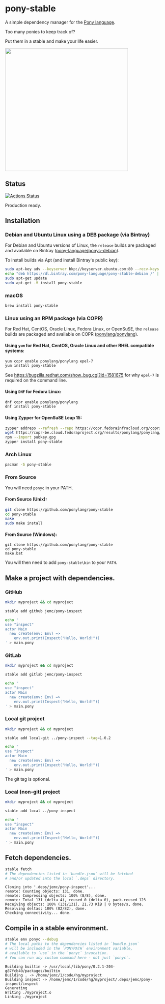 # pony-stable

A simple dependency manager for the [Pony language](http://www.ponylang.io/).

Too many ponies to keep track of?

Put them in a stable and make your life easier.

<a href="https://openclipart.org/detail/11509/rpg-map-symbols-stables"><img src="https://openclipart.org/download/11509/nicubunu-RPG-map-symbols-Stables.svg" width="400px" /></a>

## Status

[![Actions Status](https://github.com/ponylang/pony-stable/workflows/vs-ponyc-latest/badge.svg)](https://github.com/ponylang/pony-stable/actions)

Production ready.

## Installation

### Debian and Ubuntu Linux using a DEB package (via Bintray)

For Debian and Ubuntu versions of Linux, the `release` builds are packaged and available on Bintray ([pony-language/ponyc-debian](https://bintray.com/pony-language/ponyc-debian)).

To install builds via Apt (and install Bintray's public key):

```bash
sudo apt-key adv --keyserver hkp://keyserver.ubuntu.com:80 --recv-keys D401AB61 DBE1D0A2
echo "deb https://dl.bintray.com/pony-language/pony-stable-debian /" | sudo tee -a /etc/apt/sources.list
sudo apt-get update
sudo apt-get -V install pony-stable
```

### macOS

```bash
brew install pony-stable
```

### Linux using an RPM package (via COPR)

For Red Hat, CentOS, Oracle Linux, Fedora Linux, or OpenSuSE, the `release` builds are packaged and available on COPR ([ponylang/ponylang](https://copr.fedorainfracloud.org/coprs/ponylang/ponylang/)).

#### Using `yum` for Red Hat, CentOS, Oracle Linux and other RHEL compatible systems:

```bash
yum copr enable ponylang/ponylang epel-7
yum install pony-stable
```

See https://bugzilla.redhat.com/show_bug.cgi?id=1581675 for why `epel-7` is required on the command line.

#### Using `DNF` for Fedora Linux:

```bash
dnf copr enable ponylang/ponylang
dnf install pony-stable
```

#### Using Zypper for OpenSuSE Leap 15:

```bash
zypper addrepo --refresh --repo https://copr.fedorainfracloud.org/coprs/ponylang/ponylang/repo/opensuse-leap-15.0/ponylang-ponylang-opensuse-leap-15.0.repo
wget https://copr-be.cloud.fedoraproject.org/results/ponylang/ponylang/pubkey.gpg
rpm --import pubkey.gpg
zypper install pony-stable
```

### Arch Linux

```bash
pacman -S pony-stable
```

### From Source

You will need `ponyc` in your PATH.

#### From Source (Unix):

```bash
git clone https://github.com/ponylang/pony-stable
cd pony-stable
make
sudo make install
```

#### From Source (Windows):

```batchfile
git clone https://github.com/ponylang/pony-stable
cd pony-stable
make.bat
```

You will then need to add `pony-stable\bin` to your `PATH`.

## Make a project with dependencies.

### GitHub

```bash
mkdir myproject && cd myproject

stable add github jemc/pony-inspect

echo '
use "inspect"
actor Main
  new create(env: Env) =>
    env.out.print(Inspect("Hello, World!"))
' > main.pony
```

### GitLab

```bash
mkdir myproject && cd myproject

stable add gitlab jemc/pony-inspect

echo '
use "inspect"
actor Main
  new create(env: Env) =>
    env.out.print(Inspect("Hello, World!"))
' > main.pony
```

### Local git project

```bash
mkdir myproject && cd myproject

stable add local-git ../pony-inspect --tag=1.0.2

echo '
use "inspect"
actor Main
  new create(env: Env) =>
    env.out.print(Inspect("Hello, World!"))
' > main.pony
```

The git tag is optional.

### Local (non-git) project

```bash
mkdir myproject && cd myproject

stable add local ../pony-inspect

echo '
use "inspect"
actor Main
  new create(env: Env) =>
    env.out.print(Inspect("Hello, World!"))
' > main.pony
```

## Fetch dependencies.

```bash
stable fetch
# The dependencies listed in `bundle.json` will be fetched
# and/or updated into the local `.deps` directory.
```
```
Cloning into '.deps/jemc/pony-inspect'...
remote: Counting objects: 131, done.
remote: Compressing objects: 100% (8/8), done.
remote: Total 131 (delta 4), reused 0 (delta 0), pack-reused 123
Receiving objects: 100% (131/131), 21.73 KiB | 0 bytes/s, done.
Resolving deltas: 100% (82/82), done.
Checking connectivity... done.
```

## Compile in a stable environment.

```bash
stable env ponyc --debug
# The local paths to the dependencies listed in `bundle.json`
# will be included in the `PONYPATH` environment variable,
# available to `use` in the `ponyc` invocation.
# You can run any custom command here - not just `ponyc`.
```
```
Building builtin -> /usr/local/lib/pony/0.2.1-204-g87fcb40/packages/builtin
Building . -> /home/jemc/1/code/hg/myproject
Building inspect -> /home/jemc/1/code/hg/myproject/.deps/jemc/pony-inspect/inspect
Generating
Writing ./myproject.o
Linking ./myproject
```
